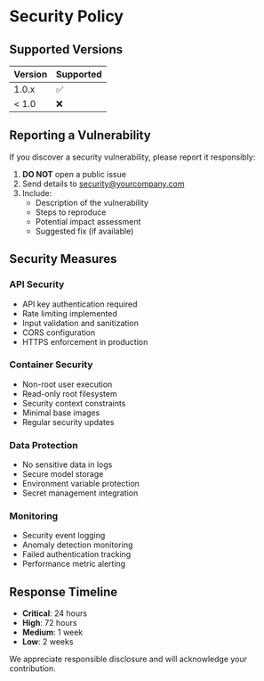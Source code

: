 # Security Policy

## Supported Versions

| Version | Supported          |
| ------- | ------------------ |
| 1.0.x   | :white_check_mark: |
| < 1.0   | :x:                |

## Reporting a Vulnerability

If you discover a security vulnerability, please report it responsibly:

1. **DO NOT** open a public issue
2. Send details to security@yourcompany.com
3. Include:
   - Description of the vulnerability
   - Steps to reproduce
   - Potential impact assessment
   - Suggested fix (if available)

## Security Measures

### API Security
- API key authentication required
- Rate limiting implemented
- Input validation and sanitization
- CORS configuration
- HTTPS enforcement in production

### Container Security
- Non-root user execution
- Read-only root filesystem
- Security context constraints
- Minimal base images
- Regular security updates

### Data Protection
- No sensitive data in logs
- Secure model storage
- Environment variable protection
- Secret management integration

### Monitoring
- Security event logging
- Anomaly detection monitoring
- Failed authentication tracking
- Performance metric alerting

## Response Timeline

- **Critical**: 24 hours
- **High**: 72 hours  
- **Medium**: 1 week
- **Low**: 2 weeks

We appreciate responsible disclosure and will acknowledge your contribution.
